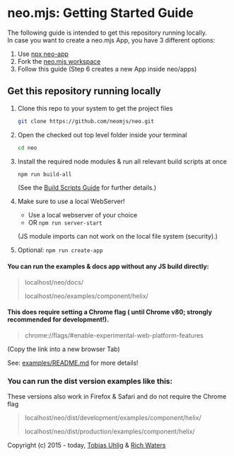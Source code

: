 # neo.mjs: Getting Started Guide
The following guide is intended to get this repository running locally.<br>
In case you want to create a neo.mjs App, you have 3 different options:

1. Use <a href="https://github.com/neomjs/create-app">npx neo-app</a>
2. Fork the <a href="https://github.com/neomjs/workspace">neo.mjs workspace</a>
3. Follow this guide (Step 6 creates a new App inside neo/apps)

## Get this repository running locally
1. Clone this repo to your system to get the project files
   ```sh
   git clone https://github.com/neomjs/neo.git
   ```

2. Open the checked out top level folder inside your terminal
   ```sh
   cd neo
   ```

3. Install the required node modules & run all relevant build scripts at once
   ```sh
   npm run build-all
   ```

   (See the <a href="../docs/tutorials/10_BuildScripts.md">Build Scripts Guide</a> for further details.)

4. Make sure to use a local WebServer!
   * Use a local webserver of your choice
   * OR `npm run server-start`

   (JS module imports can not work on the local file system (security).)
   
5. Optional: `npm run create-app`

#### You can run the examples & docs app **without** any JS build directly:  
> localhost/neo/docs/
>
> localhost/neo/examples/component/helix/

#### This does require setting a Chrome flag ( until Chrome v80; strongly recommended for development!).
> chrome://flags/#enable-experimental-web-platform-features

(Copy the link into a new browser Tab)

See: <a href="../examples/README.md">examples/README.md</a> for more details!

### You can run the dist version examples like this:
These versions also work in Firefox & Safari and do not require the Chrome flag

> localhost/neo/dist/development/examples/component/helix/
>
> localhost/neo/dist/production/examples/component/helix/

Copyright (c) 2015 - today, <a href="https://www.linkedin.com/in/tobiasuhlig/">Tobias Uhlig</a>
& <a href="https://www.linkedin.com/in/richwaters/">Rich Waters</a>
